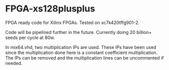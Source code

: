 # FPGA-xs128plusplus

FPGA ready code for Xilinx FPGAs. Tested on xc7k420tffg901-2.

Code will be pipelined further in the future. Currently doing 20 billion+ seeds per cycle at 80w.

In mix64.vhd, two multiplication IPs are used. These IPs have been used since the multiplication done here is a constant coefficient multiplication. The IPs can be removed and the multiplication lines can be uncommented if needed.